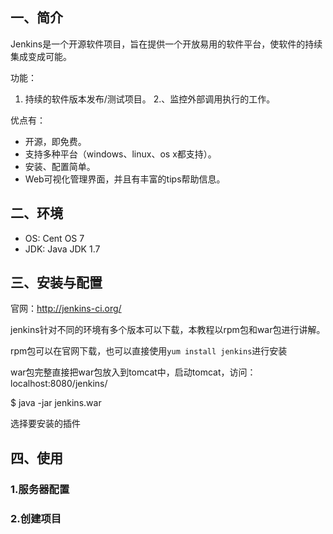 
## 一、简介

Jenkins是一个开源软件项目，旨在提供一个开放易用的软件平台，使软件的持续集成变成可能。

功能：
1. 持续的软件版本发布/测试项目。
2.、监控外部调用执行的工作。

优点有：

- 开源，即免费。
- 支持多种平台（windows、linux、os x都支持）。
- 安装、配置简单。
- Web可视化管理界面，并且有丰富的tips帮助信息。


## 二、环境

- OS: Cent OS 7
- JDK: Java JDK 1.7


## 三、安装与配置


官网：http://jenkins-ci.org/

jenkins针对不同的环境有多个版本可以下载，本教程以rpm包和war包进行讲解。

rpm包可以在官网下载，也可以直接使用`yum install jenkins`进行安装


war包完整直接把war包放入到tomcat中，启动tomcat，访问：localhost:8080/jenkins/

$ java -jar jenkins.war

选择要安装的插件


## 四、使用



### 1.服务器配置



### 2.创建项目
